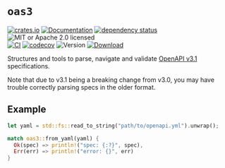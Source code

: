 # `oas3`

<!-- prettier-ignore-start -->

[![crates.io](https://img.shields.io/crates/v/oas3?label=latest)](https://crates.io/crates/oas3)
[![Documentation](https://docs.rs/oas3/badge.svg?version=0.16.1)](https://docs.rs/oas3/0.16.1)
[![dependency status](https://deps.rs/crate/oas3/0.16.1/status.svg)](https://deps.rs/crate/oas3/0.16.1)
![MIT or Apache 2.0 licensed](https://img.shields.io/crates/l/oas3.svg)
<br />
[![CI](https://github.com/x52dev/oas3-rs/actions/workflows/ci.yml/badge.svg)](https://github.com/x52dev/oas3-rs/actions/workflows/ci.yml)
[![codecov](https://codecov.io/gh/x52dev/oas3-rs/graph/badge.svg?token=OpYe6I7dj5)](https://codecov.io/gh/x52dev/oas3-rs)
![Version](https://img.shields.io/crates/msrv/oas3.svg)
[![Download](https://img.shields.io/crates/d/oas3.svg)](https://crates.io/crates/oas3)

<!-- prettier-ignore-end -->

<!-- cargo-rdme start -->

Structures and tools to parse, navigate and validate [OpenAPI v3.1] specifications.

Note that due to v3.1 being a breaking change from v3.0, you may have trouble correctly parsing
specs in the older format.

## Example

```rust
let yaml = std::fs::read_to_string("path/to/openapi.yml").unwrap();

match oas3::from_yaml(yaml) {
  Ok(spec) => println!("spec: {:?}", spec),
  Err(err) => println!("error: {}", err)
}
```

[OpenAPI v3.1]: https://spec.openapis.org/oas/v3.1.1

<!-- cargo-rdme end -->
